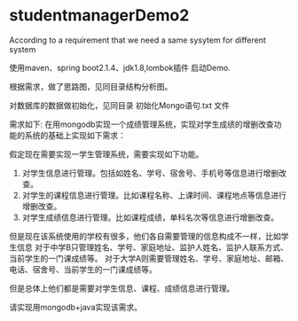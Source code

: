 # studentmanagerDemo2
According to a requirement that we need a same sysytem for different system

使用maven、spring boot2.1.4、jdk1.8,lombok插件 启动Demo.

根据需求，做了思路图，见同目录结构分析图。

对数据库的数据做初始化，见同目录 初始化Mongo语句.txt 文件

需求如下:
在用mongodb实现一个成绩管理系统，实现对学生成绩的增删改查功能的系统的基础上实现如下需求：


假定现在需要实现一学生管理系统，需要实现如下功能。
1. 对学生信息进行管理。包括如姓名、学号、宿舍号、手机号等信息进行增删改查。
2. 对学生的课程信息进行管理。比如课程名称、上课时间、课程地点等信息进行增删改查。
3. 对学生成绩信息进行管理。比如课程成绩，单科名次等信息进行增删改查。

但是现在该系统使用的学校有很多，他们各自需要管理的信息构成不一样，比如学生信息
对于中学B只管理姓名、学号、家庭地址、监护人姓名、监护人联系方式、当前学生的一门课成绩等。
对于大学A则需要管理姓名、学号、家庭地址、邮箱、电话、宿舍号、当前学生的一门课成绩等。

但是总体上他们都是需要对学生信息、课程、成绩信息进行管理。

请实现用mongodb+java实现该需求。





